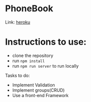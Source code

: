 # PhoneBook

Link: [heroku](https://demoo-joshi.herokuapp.com/)


# Instructions to use:
* clone the repository
* run `npm install`
* run `npm run server` to run locally

Tasks to do:
* Implement Validation
* Implement groups(CRUD)
* Use a front-end Framework




